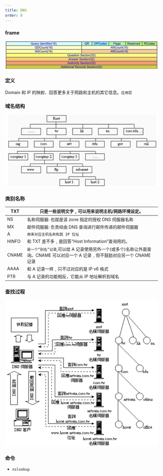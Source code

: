 ```yaml
---
title: DNS
order: 8
---
```


### frame

![](../assets/network/dnsFrame.png)

### 定义

Domain 和 IP 的映射、回答更多关于网路和主机的其它信息。`应用层`

### 域名结构

![域名结构](../assets/network/domainStructure.png)

### 类别名称

| TXT   | 只是一些说明文字﹐可以用来说明主机/网路环境设定。                                                                            |
| ----- | ---------------------------------------------------------------------------------------------------------------------------- |
| NS    | 名称伺服器: 也就是该 zone 指定的授权 DNS 伺服器名称                                                                          |
| MX    | 邮件伺服器: 负责经由 DNS 查询进行邮件传递的邮件伺服器                                                                        |
| A     | `用来对应主机名称和其 IP 位址`                                                                                               |
| HINFO | 和 TXT 差不多﹐是回答“Host Information”查询用的。                                                                            |
| CNAME | `是一个“别名”记录`,可以给 A 记录使用另外一个(或多个)名称让外面查询。CNAME 可以对应一个 A 记录﹐但不鼓励对应另一个 CNAME 记录 |
| AAAA  | 和 A 记录一样﹐只不过对应的是 IP v6 格式                                                                                     |
| PTR   | 与 A 记录的功能相反，它能从 IP 地址解析到域名                                                                                |

### 查找过程

![](../assets/network/nslookup.png)

### 命令

- `nslookup`
